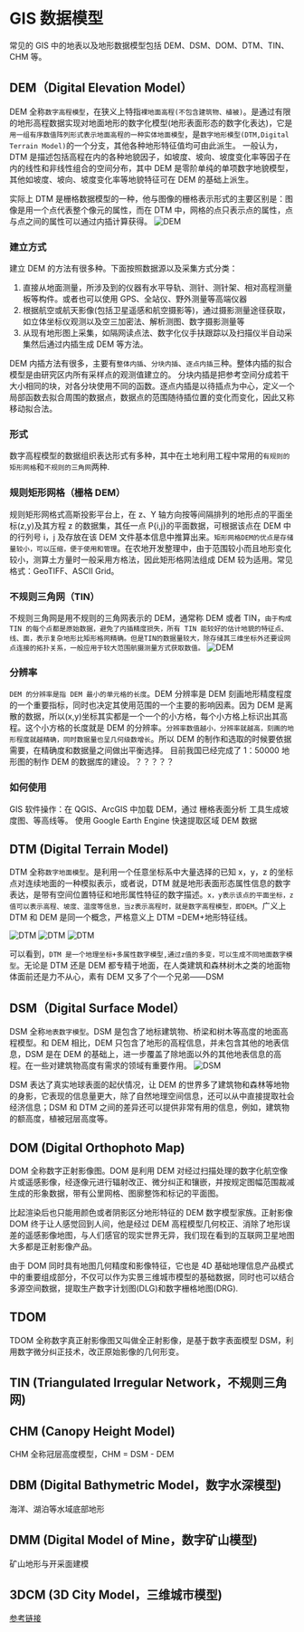 # GIS 数据模型

常见的 GIS 中的地表以及地形数据模型包括 DEM、DSM、DOM、DTM、TIN、CHM 等。

## DEM（Digital Elevation Model）

DEM 全称`数字高程模型`，在狭义上特指`裸地面高程(不包含建筑物、植被)`。是通过有限的地形高程数据实现对地面地形的数字化模型(地形表面形态的数字化表达)，它是`用一组有序数值阵列形式表示地面高程的一种实体地面模型`，是`数字地形模型(DTM,Digital Terrain Model)`的一个分支，其他各种地形特征值均可由此派生。
一般认为，DTM 是描述包括高程在内的各种地貌因子，如坡度、坡向、坡度变化率等因子在内的线性和非线性组合的空间分布，其中 DEM 是零阶单纯的单项数字地貌模型，其他如坡度、坡向、坡度变化率等地貌特征可在 DEM 的基础上派生。

实际上 DTM 是栅格数据模型的一种，他与图像的栅格表示形式的主要区别是：图像是用一个点代表整个像元的属性，而在 DTM 中，网格的点只表示点的属性，点与点之间的属性可以通过内插计算获得。
![DEM]('../../../images//gis//DEM.webp')

### 建立方式

建立 DEM 的方法有很多种。下面按照数据源以及采集方式分类：

1. 直接从地面测量，所涉及到的仪器有水平导轨、测针、测针架、相对高程测量板等构件。或者也可以使用 GPS、全站仪、野外测量等高端仪器
2. 根据航空或航天影像(包括卫星遥感和航空摄影等)，通过摄影测量途径获取，如立体坐标仪观测以及空三加密法、解析测图、数字摄影测量等
3. 从现有地形图上采集，如隔网读点法、数字化仪手扶跟踪以及扫描仪半自动采集然后通过内插生成 DEM 等方法。

DEM 内插方法有很多，主要有`整体内插`、`分块内插`、`逐点内插`三种。整体内插的拟合模型是由研究区内所有采样点的观测值建立的。
分块内插是把参考空间分成若干大小相同的块，对各分块使用不同的函数。逐点内插是以待插点为中心，定义一个局部函数去拟合周围的数据点，数据点的范围随待插位置的变化而变化，因此又称移动拟合法。

### 形式

数字高程模型的数据组织表达形式有多种，其中在土地利用工程中常用的`有规则的矩形网格`和`不规则的三角网`两种.

### 规则矩形网格（栅格 DEM）

规则矩形网格式高斯投影平台上，在 z、Y 轴方向按等间隔排列的地形点的平面坐标(z,y)及其方程 z 的数据集，其任一点 P{i,j}的平面数据，可根据该点在 DEM 中的行列号 i，j 及存放在该 DEM 文件基本信息中推算出来。`矩形网格DEM的优点是存储量较小，可以压缩，便于使用和管理`。在农地开发整理中，由于范围较小而且地形变化较小，测算土方量时一般采用方格法，因此矩形格网法组成 DEM 较为适用。常见格式：GeoTIFF、ASCII Grid。

### 不规则三角网（TIN）

不规则三角网是用不规则的三角网表示的 DEM，通常称 DEM 或者 TIN，`由于构成 TIN 的每个点都是原始数据，避免了内插精度损失，所有 TIN 能较好的估计地貌的特征点、线、面，表示复杂地形比矩形格网精确。但是TIN的数据量较大，除存储其三维坐标外还要设网点连接的拓扑关系，一般应用于较大范围航摄测量方式获取数值。`
![DEM]('../../../images//gis//DEM2.webp')

### 分辨率

`DEM 的分辨率是指 DEM 最小的单元格的长度`。DEM 分辨率是 DEM 刻画地形精度程度的一个重要指标，同时也决定其使用范围的一个主要的影响因素。因为 DEM 是离散的数据，所以(x,y)坐标其实都是一个一个的小方格，每个小方格上标识出其高程。这个小方格的长度就是 DEM 的分辨率。`分辨率数值越小，分辨率就越高，刻画的地形程度就越精确，同时数据量也呈几何级数增长`。所以 DEM 的制作和选取的时候要依据需要，在精确度和数据量之间做出平衡选择。
目前我国已经完成了 1：50000 地形图的制作 DEM 的数据库的建设。？？？？？

### 如何使用

GIS 软件操作：在 QGIS、ArcGIS 中加载 DEM，通过 栅格表面分析 工具生成坡度图、等高线等。
使用 Google Earth Engine 快速提取区域 DEM 数据

## DTM (Digital Terrain Model)

DTM 全称`数字地面模型`。是利用一个任意坐标系中大量选择的已知 x，y，z 的坐标点对连续地面的一种模拟表示，或者说，DTM 就是地形表面形态属性信息的数字表达，是带有空间位置特征和地形属性特征的数字描述。`x，y表示该点的平面坐标，z值可以表示高程、坡度、温度等信息，当z表示高程时，就是数字高程模型，即DEM`。广义上 DTM 和 DEM 是同一个概念，严格意义上 DTM =DEM+地形特征线。

![DTM]('../../../images//gis//DTM1.webp')
![DTM]('../../../images//gis//DTM2.webp')
![DTM]('../../../images//gis//DTM3.webp')

可以看到，`DTM 是一个地理坐标+多属性数字模型,通过z值的多变，可以生成不同地面数字模型`。无论是 DTM 还是 DEM 都专精于地面，在人类建筑和森林树木之类的地面物体面前还是力不从心，素有 DEM 又多了个一个兄弟——DSM

## DSM（Digital Surface Model）

DSM 全称`地表数字模型`。DSM 是包含了地标建筑物、桥梁和树木等高度的地面高程模型。和 DEM 相比，DEM 只包含了地形的高程信息，并未包含其他的地表信息，DSM 是在 DEM 的基础上，进一步覆盖了除地面以外的其他地表信息的高程。在一些对建筑物高度有需求的领域有重要作用。
![DSM]('../../../images//gis//DSM.webp')

DSM 表达了真实地球表面的起伏情况，让 DEM 的世界多了建筑物和森林等地物的身影，它表现的信息量更大，除了自然地理空间信息，还可以从中直接提取社会经济信息；DSM 和 DTM 之间的差异还可以提供非常有用的信息，例如，建筑物的额高度，植被冠层高度等。

## DOM (Digital Orthophoto Map)

DOM 全称数字正射影像图。DOM 是利用 DEM 对经过扫描处理的数字化航空像片或遥感影像，经逐像元进行辐射改正、微分纠正和镶嵌，并按规定图幅范围裁减生成的形象数据，带有公里网格、图廓整饰和标记的平面图。

比起渲染后也只能用颜色或者阴影区分地形特征的 DEM 数字模型家族。正射影像 DOM 终于让人感觉回到人间，他是经过 DEM 高程模型几何校正、消除了地形误差的遥感影像地图，与人们感官的现实世界无异，我们现在看到的互联网卫星地图大多都是正射影像产品。

由于 DOM 同时具有地图几何精度和影像特征，它也是 4D 基础地理信息产品模式中的重要组成部分，不仅可以作为实景三维城市模型的基础数据，同时也可以结合多源空间数据，提取生产数字计划图(DLG)和数字栅格地图(DRG).

## TDOM

TDOM 全称数字真正射影像图又叫做全正射影像，是基于数字表面模型 DSM，利用数字微分纠正技术，改正原始影像的几何形变。

## TIN (Triangulated Irregular Network，不规则三角网)

## CHM (Canopy Height Model)

CHM 全称冠层高度模型，CHM = DSM - DEM

## DBM (Digital Bathymetric Model，数字水深模型)

海洋、湖泊等水域底部地形

## DMM (Digital Model of Mine，数字矿山模型)

矿山地形与开采面建模

## 3DCM (3D City Model，三维城市模型)

[参考链接](https://mp.weixin.qq.com/s?__biz=MzI4ODY5OTcyMg==&mid=2247557656&idx=2&sn=2a70335f6a0a4c2aa269745b1c6acef3&chksm=ec39c63ddb4e4f2bcd141dc0b88e50dedf036c1f12eece80cd4982c64c5b5ea59784d4b93aea&scene=27)
